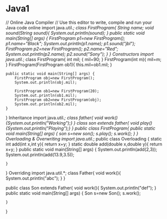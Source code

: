 # Java1
// Online Java Compiler
// Use this editor to write, compile and run your Java code online
import java.util.*;
class  FirstProgram{
    String name;
    void sound(String sound){
        System.out.println(sound);
    }
    public static void main(String[] args) {
        FirstProgram p1=new FirstProgram();
        p1.name="Black";
         System.out.println(p1.name);
        p1.sound("jbl");
        FirstProgram p2=new FirstProgram();
        p2.name="Red";
         System.out.println(p2.name);
        p2.sound("Sony");
    }
}
Constructors
import java.util.*;
class FirstProgram{
     int mil;
     {
         mil=90;
     }
     FirstProgram(int m){
         mil=m;
     }
    FirstProgram(FirstProgram ob1){
         this.mil=ob1.mil;
     }
    
    public static void main(String[] args) {
        FirstProgram obj=new FirstProgram();
        System.out.println(obj.mil);
        
        FirstProgram ob1=new FirstProgram(20);
        System.out.println(ob1.mil);
        FirstProgram ob2=new FirstProgram(obj);
        System.out.println(ob2.mil);
    }
}
Inheritance
import java.util.*;
class father{
   void work(){System.out.println("Working");}
}
class son extends father{
    void play(){System.out.println("Playing");}
}
 public class FirstProgram{
    public static void main(String[] args) {
        son s=new son();
        s.play();
        s.work();
    }
}
Overloading & Overwriting
import java.util.*;
public class Overloading {
    static int add(int x,int y){
        return x+y;
    }
       static double add(double x,double y){
        return x+y;
    }
    public static void main(String[] args) {
        System.out.println(add(2,3));
        System.out.println(add(13.9,3.5));
        
    }
}
Overriding
import java.util.*;
 class Father{
        void work(){
            System.out.println("abc");
        }
    }
    
public class Son extends Father{
        void work(){
            System.out.println("def");
          } 
    public static void main(String[] args) {
       Son s=new Son();
       s.work();
        
    }
}
